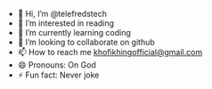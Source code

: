 - 👋 Hi, I’m @telefredstech
- 👀 I’m interested in reading
- 🌱 I’m currently learning coding
- 💞️ I’m looking to collaborate on github
- 📫 How to reach me khofikhingofficial@gmail.com
- 😄 Pronouns: On God
- ⚡ Fun fact: Never joke

<!---
telefredstech/telefredstech is a ✨ special ✨ repository because its `README.md` (this file) appears on your GitHub profile.
You can click the Preview link to take a look at your changes.
--->
